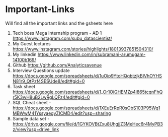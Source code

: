 # Important-Links
Will find all the important links and the gsheets here

1. Tech boss Mega Internship program - AD 1 https://www.instagram.com/subu_datascientist/
2. My Guest lectures https://www.instagram.com/stories/highlights/18013937851504310/
3. My linkedin https://www.linkedin.com/in/subramani-arumugam-14100b169/
4. Github https://github.com/Analyticsavenue
6. Interview Questions update https://docs.google.com/spreadsheets/d/1uOip9YtoHQqbtzjkBIVhOYHSN81r9_QtPzf4SESUde8/edit#gid=0
7. Task sheet https://docs.google.com/spreadsheets/d/1_Or1OiGHEMZp4i865tcqnFhQr5K3wH8uB2LwRgLQFz4/edit#gid=0
8. SQL Cheat sheet -  https://docs.google.com/spreadsheets/d/1XEuErRpR0sObS103P95Wq1MBWwM41YssyaegyZICMD4/edit?usp=sharing
9. Sample data set - https://drive.google.com/file/d/1GYKOVBtZxu8UhgjjZ3MeHec6r4MyPB3z/view?usp=drive_link
   

